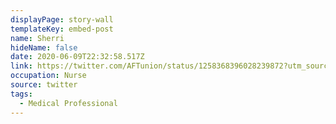 ```yaml
---
displayPage: story-wall
templateKey: embed-post
name: Sherri
hideName: false
date: 2020-06-09T22:32:58.517Z
link: https://twitter.com/AFTunion/status/1258368396028239872?utm_source=The+Hub+Project&utm_campaign=69986c39ed-EMAIL_CAMPAIGN_2020_05_04_06_25_COPY_01&utm_medium=email&utm_term=0_e3236c52d5-69986c39ed-364959784
occupation: Nurse
source: twitter
tags:
  - Medical Professional
---
```

